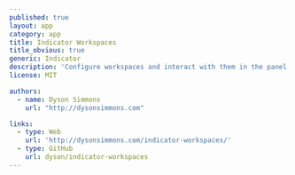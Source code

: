 ```yaml
---
published: true
layout: app
category: app
title: Indicator Workspaces
title_obvious: true
generic: Indicator
description: 'Configure workspaces and interact with them in the panel.'
license: MIT

authors: 
  - name: Dyson Simmons
    url: "http://dysonsimmons.com"

links:
  - type: Web
    url: 'http://dysonsimmons.com/indicator-workspaces/'
  - type: GitHub
    url: dyson/indicator-workspaces
---
```

